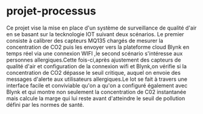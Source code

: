 # projet-processus
Ce projet vise la mise en place d'un système de surveillance de qualité d'air en se basant sur la tecknologie IOT suivant deux scénarios.
Le premier consiste à calibrer des capteurs MQ135 chargés de mesurer la concentration de CO2 puis les envoyer vers la plateforme cloud Blynk 
en temps réel via une connexion WIFI ,le second scénario s'intéresse aux personnes allergiques.Cette fois-ci,après ajustement des capteurs
de qualité d'air et configuration de la connexion wifi et Blynk,on vérifie si la concentration de CO2 dépasse le seuil critique,  auquel 
on envoie des messages d'alerte aux utilisateurs allergiques.Le lot se fait à travers une interface facile et   conviviable   qu'on a
qu'on a configuré également avec Blynk et qui montre non seulement la concentration de C02 instantanée mais calcule la marge qui lui reste
avant d'atteindre le seuil de pollution défini par les normes de santé.
